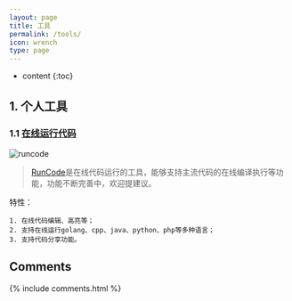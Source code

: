 ```yaml
---
layout: page
title: 工具
permalink: /tools/
icon: wrench
type: page
---
```


* content
{:toc}

## 1. 个人工具

### 1.1 [在线运行代码](https://www.lovemototrip.com/tools/runcode)

<img src="{{site.baseurl}}/assets/tools/runcode.png"  alt="runcode" />

> [RunCode](https://www.lovemototrip.com/tools/runcode)是在线代码运行的工具，能够支持主流代码的在线编译执行等功能，功能不断完善中，欢迎提建议。

特性：

    1. 在线代码编辑、高亮等；
    2. 支持在线运行golang、cpp、java、python、php等多种语言；
    3. 支持代码分享功能。


## Comments

{% include comments.html %}